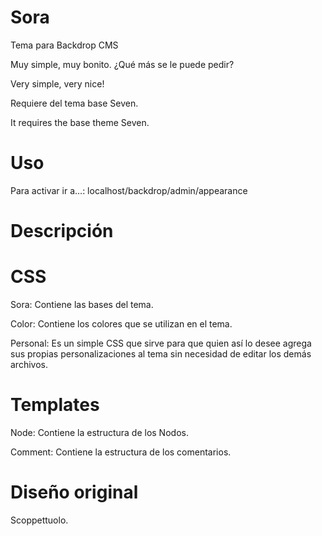 # Sora

Tema para Backdrop CMS

Muy simple, muy bonito. ¿Qué más se le puede pedir?

Very simple, very nice!

Requiere del tema base Seven.

It requires the base theme Seven.

# Uso

Para activar ir a…: localhost/backdrop/admin/appearance

# Descripción

# CSS

Sora: Contiene las bases del tema.

Color: Contiene los colores que se utilizan en el tema.

Personal: Es un simple CSS que sirve para que quien así lo desee agrega sus propias personalizaciones al tema sin necesidad de editar los demás archivos.

# Templates

Node: Contiene la estructura de los Nodos.

Comment: Contiene la estructura de los comentarios.

# Diseño original

Scoppettuolo.
